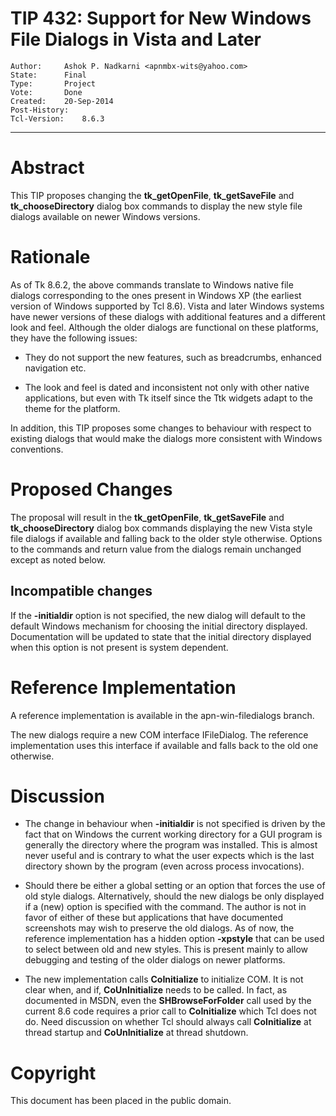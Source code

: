 # TIP 432: Support for New Windows File Dialogs in Vista and Later
	Author:		Ashok P. Nadkarni <apnmbx-wits@yahoo.com>
	State:		Final
	Type:		Project
	Vote:		Done
	Created:	20-Sep-2014
	Post-History:	
	Tcl-Version:	8.6.3
-----

# Abstract

This TIP proposes changing the **tk\_getOpenFile**, **tk\_getSaveFile** and
**tk\_chooseDirectory** dialog box commands to display the new style file
dialogs available on newer Windows versions.

# Rationale

As of Tk 8.6.2, the above commands translate to Windows native file dialogs
corresponding to the ones present in Windows XP \(the earliest version of
Windows supported by Tcl 8.6\). Vista and later Windows systems have newer
versions of these dialogs with additional features and a different look and
feel. Although the older dialogs are functional on these platforms, they have
the following issues:

 * They do not support the new features, such as breadcrumbs, enhanced
   navigation etc.
   
 * The look and feel is dated and inconsistent not only with other native
   applications, but even with Tk itself since the Ttk widgets adapt to the
   theme for the platform.

In addition, this TIP proposes some changes to behaviour with respect to
existing dialogs that would make the dialogs more consistent with Windows
conventions.

# Proposed Changes

The proposal will result in the **tk\_getOpenFile**, **tk\_getSaveFile** and
**tk\_chooseDirectory** dialog box commands displaying the new Vista style
file dialogs if available and falling back to the older style otherwise.
Options to the commands and return value from the dialogs remain unchanged
except as noted below.

## Incompatible changes

If the **-initialdir** option is not specified, the new dialog will default
to the default Windows mechanism for choosing the initial directory displayed.
Documentation will be updated to state that the initial directory displayed
when this option is not present is system dependent.

# Reference Implementation

A reference implementation is available in the apn-win-filedialogs branch.

The new dialogs require a new COM interface IFileDialog. The reference
implementation uses this interface if available and falls back to the old one
otherwise.

# Discussion

 * The change in behaviour when **-initialdir** is not specified is driven
   by the fact that on Windows the current working directory for a GUI program
   is generally the directory where the program was installed. This is almost
   never useful and is contrary to what the user expects which is the last
   directory shown by the program \(even across process invocations\).

 * Should there be either a global setting or an option that forces the use of
   old style dialogs. Alternatively, should the new dialogs be only displayed
   if a \(new\) option is specified with the command.  The author is not in
   favor of either of these but applications that have documented screenshots
   may wish to preserve the old dialogs.  As of now, the reference
   implementation has a hidden option **-xpstyle** that can be used to
   select between old and new styles.  This is present mainly to allow
   debugging and testing of the older dialogs on newer platforms.

 * The new implementation calls **CoInitialize** to initialize COM. It is
   not clear when, and if, **CoUnInitialize** needs to be called. In fact,
   as documented in MSDN, even the **SHBrowseForFolder** call used by the
   current 8.6 code requires a prior call to **CoInitialize** which Tcl does
   not do.  Need discussion on whether Tcl should always call
   **CoInitialize** at thread startup and **CoUnInitialize** at thread
   shutdown.

# Copyright

This document has been placed in the public domain.

